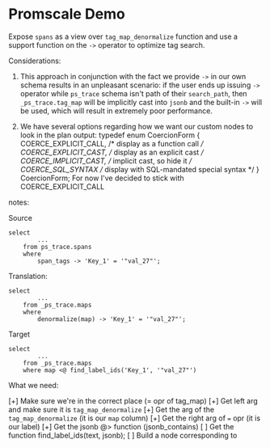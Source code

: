 # Promscale Demo

Expose `spans` as a view over `tag_map_denormalize` function and use a support function on the `->` operator to optimize tag search.

Considerations:
1. This approach in conjunction with the fact we provide `->` in our own schema results in an unpleasant scenario:
if the user ends up issuing `->` operator while `ps_trace` schema isn't path of their `search_path`, then `_ps_trace.tag_map` will be implicitly cast into `jsonb` and the built-in `->` will be used, which will result in extremely poor performance.

2. We have several options regarding how we want our custom nodes to look in the plan output:
typedef enum CoercionForm
{
	COERCE_EXPLICIT_CALL,		/* display as a function call */
	COERCE_EXPLICIT_CAST,		/* display as an explicit cast */
	COERCE_IMPLICIT_CAST,		/* implicit cast, so hide it */
	COERCE_SQL_SYNTAX			/* display with SQL-mandated special syntax */
} CoercionForm;
For now I've decided to stick with COERCE_EXPLICIT_CALL


notes:

Source
```
select
        ...
    from ps_trace.spans
    where
        span_tags -> 'Key_1' = '"val_27"';
```

Translation:
```
select
        ...
    from _ps_trace.maps
    where
        denormalize(map) -> 'Key_1' = '"val_27"';
```

Target
```
select
        ...
    from _ps_trace.maps
    where map <@ find_label_ids('Key_1', '"val_27"')
```

What we need:

[+] Make sure we're in the correct place (= opr of tag_map)
[+] Get left arg and make sure it is `tag_map_denormalize`
[+] Get the arg of the `tag_map_denormalize` (it is our `map` column)
[+] Get the right arg of `=` opr (it is our label)
[+] Get the jsonb @> function (jsonb_contains)
[ ] Get the function find_label_ids(text, jsonb);
[ ] Build a node corresponding to

